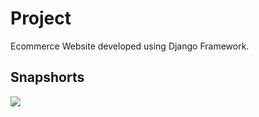 # Project
Ecommerce Website developed using Django Framework. 

## Snapshorts

<img src="images/Screenshot1.png ">
